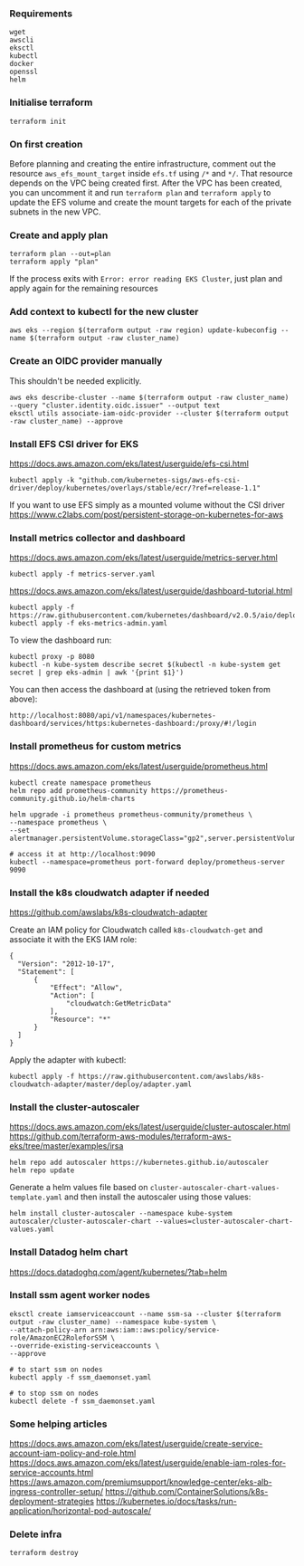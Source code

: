### Requirements

    wget
    awscli
    eksctl
    kubectl
    docker
    openssl
    helm

### Initialise terraform

    terraform init

### On first creation

Before planning and creating the entire infrastructure, comment out the resource `aws_efs_mount_target` inside `efs.tf` using `/*` and `*/`. That resource depends on the VPC being created first. After the VPC has been created, you can uncomment it and run `terraform plan` and `terraform apply` to update the EFS volume and create the mount targets for each of the private subnets in the new VPC.

### Create and apply plan

    terraform plan --out=plan
    terraform apply "plan"

If the process exits with `Error: error reading EKS Cluster`, just plan and apply again for the remaining resources

### Add context to kubectl for the new cluster

    aws eks --region $(terraform output -raw region) update-kubeconfig --name $(terraform output -raw cluster_name)

### Create an OIDC provider manually

This shouldn't be needed explicitly.

    aws eks describe-cluster --name $(terraform output -raw cluster_name) --query "cluster.identity.oidc.issuer" --output text
    eksctl utils associate-iam-oidc-provider --cluster $(terraform output -raw cluster_name) --approve

### Install EFS CSI driver for EKS

https://docs.aws.amazon.com/eks/latest/userguide/efs-csi.html

    kubectl apply -k "github.com/kubernetes-sigs/aws-efs-csi-driver/deploy/kubernetes/overlays/stable/ecr/?ref=release-1.1"

If you want to use EFS simply as a mounted volume without the CSI driver https://www.c2labs.com/post/persistent-storage-on-kubernetes-for-aws

### Install metrics collector and dashboard

https://docs.aws.amazon.com/eks/latest/userguide/metrics-server.html

    kubectl apply -f metrics-server.yaml

https://docs.aws.amazon.com/eks/latest/userguide/dashboard-tutorial.html

    kubectl apply -f https://raw.githubusercontent.com/kubernetes/dashboard/v2.0.5/aio/deploy/recommended.yaml
    kubectl apply -f eks-metrics-admin.yaml

To view the dashboard run:

    kubectl proxy -p 8080
    kubectl -n kube-system describe secret $(kubectl -n kube-system get secret | grep eks-admin | awk '{print $1}')

You can then access the dashboard at (using the retrieved token from above):

    http://localhost:8080/api/v1/namespaces/kubernetes-dashboard/services/https:kubernetes-dashboard:/proxy/#!/login

### Install prometheus for custom metrics

https://docs.aws.amazon.com/eks/latest/userguide/prometheus.html

    kubectl create namespace prometheus
    helm repo add prometheus-community https://prometheus-community.github.io/helm-charts

    helm upgrade -i prometheus prometheus-community/prometheus \
    --namespace prometheus \
    --set alertmanager.persistentVolume.storageClass="gp2",server.persistentVolume.storageClass="gp2"

    # access it at http://localhost:9090
    kubectl --namespace=prometheus port-forward deploy/prometheus-server 9090

### Install the k8s cloudwatch adapter if needed

https://github.com/awslabs/k8s-cloudwatch-adapter

Create an IAM policy for Cloudwatch called `k8s-cloudwatch-get` and associate it with the EKS IAM role:

    {
      "Version": "2012-10-17",
      "Statement": [
          {
              "Effect": "Allow",
              "Action": [
                  "cloudwatch:GetMetricData"
              ],
              "Resource": "*"
          }
      ]
    }

Apply the adapter with kubectl:

    kubectl apply -f https://raw.githubusercontent.com/awslabs/k8s-cloudwatch-adapter/master/deploy/adapter.yaml

### Install the cluster-autoscaler

https://docs.aws.amazon.com/eks/latest/userguide/cluster-autoscaler.html
https://github.com/terraform-aws-modules/terraform-aws-eks/tree/master/examples/irsa

    helm repo add autoscaler https://kubernetes.github.io/autoscaler
    helm repo update

Generate a helm values file based on `cluster-autoscaler-chart-values-template.yaml` and then install the autoscaler using those values:

    helm install cluster-autoscaler --namespace kube-system autoscaler/cluster-autoscaler-chart --values=cluster-autoscaler-chart-values.yaml

### Install Datadog helm chart

https://docs.datadoghq.com/agent/kubernetes/?tab=helm

### Install ssm agent worker nodes

    eksctl create iamserviceaccount --name ssm-sa --cluster $(terraform output -raw cluster_name) --namespace kube-system \
    --attach-policy-arn arn:aws:iam::aws:policy/service-role/AmazonEC2RoleforSSM \
    --override-existing-serviceaccounts \
    --approve

    # to start ssm on nodes
    kubectl apply -f ssm_daemonset.yaml

    # to stop ssm on nodes
    kubectl delete -f ssm_daemonset.yaml

### Some helping articles

https://docs.aws.amazon.com/eks/latest/userguide/create-service-account-iam-policy-and-role.html
https://docs.aws.amazon.com/eks/latest/userguide/enable-iam-roles-for-service-accounts.html
https://aws.amazon.com/premiumsupport/knowledge-center/eks-alb-ingress-controller-setup/
https://github.com/ContainerSolutions/k8s-deployment-strategies
https://kubernetes.io/docs/tasks/run-application/horizontal-pod-autoscale/

### Delete infra

    terraform destroy
